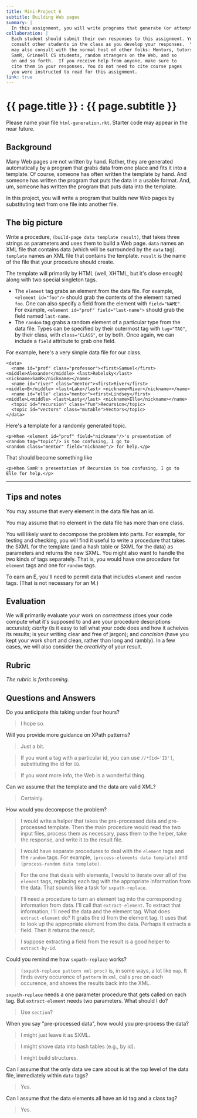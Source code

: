 ```yaml
---
title: Mini-Project 6
subtitle: Building Web pages
summary: |
  In this assignment, you will write programs that generate (or attempt to generate) Web pages using templates and ata sets.
collaboration: |
  Each student should submit their own responses to this assignment. You may
  consult other students in the class as you develop your responses.  You
  may also consult with the normal host of other folks: Mentors, tutors,
  SamR, Grinnell CS students, random strangers on the Web, and so
  on and so forth.  If you receive help from anyone, make sure to
  cite them in your responses. You do not need to cite course pages
  you were instructed to read for this assignment.
link: true
---
```

# {{ page.title }} : {{ page.subtitle }}

Please name your file `html-generation.rkt`.  Starter code may appear in the near future.

## Background

Many Web pages are not written by hand.
Rather, they are generated automatically by a program that grabs data from one place and fits it into a template.
Of course, someone has often written the template by hand.
And someone has written the program that puts the data in a usable format.
And, um, someone has written the program that puts data into the template.

In this project, you will write a program that builds new Web pages by substituting text from one file into another file.

## The big picture

Write a procedure, `(build-page data template result)`, that takes three strings as parameters and uses them to build a Web page.
`data` names an XML file that contains data (which will be surrounded by the `data` tag).
`template` names an XML file that contains the template.
`result` is the name of the file that your procedure should create.

The template will primarily by HTML (well, XHTML, but it's close enough) along with two special singleton tags.

* The `element` tag grabs an element from the data file.  For example,
  `<element id="foo"/>` should grab the contents of the element named
  `foo`.  One can also specify a field from the element with
  `field="NAME"`.  For example, `<element id="prof" field="last-name">`
  should grab the field named `last-name`.
* The `random` tag grabs a random element of a particular type from
  the data file.  Types can be specified by their outermost tag with
  `tag="TAG"`, by their class, with `class="CLASS"`, or by both.
  Once again, we can include a `field` attribute to grab one field.

For example, here's a very simple data file for our class.

```
<data>
  <name id="prof" class="professor"><first>Samuel</first> <middle>Alexander</middle> <last>Rebelsky</last> <nickname>SamR</nickname></name>
  <name id="river" class="mentor"><first>River</first> <middle>B</middle> <last>Lake</last> <nickname>River</nickname></name>
  <name id="elle" class="mentor"><first>Lindsey</first> <middle>L<middle> <last>Lasty</last> <nickname>Elle</nickname></name>
  <topic id="recursion" class="fun">Recursion</topic>
  <topic id="vectors" class="mutable">Vectors</topic>
</data>
```

Here's a template for a randomly generated topic.

```
<p>When <element id="prof" field="nickname"/>'s presentation of
<random tag="topic"/> is too confusing, I go to 
<random class="mentor" field="nickname"/> for help.</p>
```

That should become something like

```
<p>When SamR's presentation of Recursion is too confusing, I go to
Elle for help.</p>
```

---

## Tips and notes

You may assume that every element in the data file has an id.

You may assume that no element in the data file has more than one class.

You will likely want to decompose the problem into parts.
For example, for testing and checking, you will find it useful to write a procedure that takes the SXML for the template (and a hash table or SXML for the data) as parameters and returns the new SXML.
You might also want to handle the two kinds of tags separately.
That is, you would have one procedure for `element` tags and one for `random` tags.

To earn an E, you'll need to permit data that includes `element` and
`random` tags.  (That is not necessary for an M.)

## Evaluation

We will primarily evaluate your work on *correctness* (does your code
compute what it's supposed to and are your procedure descriptions
accurate); *clarity* (is it easy to tell what your code does and how
it acheives its results; is your writing clear and free of jargon);
and *concision* (have you kept your work short and clean, rather than
long and rambly).  In a few cases, we will also consider the
*creativity* of your result.

## Rubric

_The rubric is forthcoming._

## Questions and Answers

Do you anticipate this taking under four hours?

> I hope so.

Will you provide more guidance on XPath patterns?

> Just a bit.

> If you want a tag with a particular id, you can use `//*[id='ID']`,
  substituting the id for `ID`.

> If you want more info, the Web is a wonderful thing.

Can we assume that the template and the data are valid XML?

> Certainly.

How would you decompose the problem?

> I would write a helper that takes the pre-processed data and pre-processed
  template.  Then the main procedure would read the two input files,
  process them as necessary, pass them to the helper, take the response,
  and write it to the result file.

> I would have separate procedures to deal with the `element` tags and the
  `random` tags.  For example, `(process-elements data template)` and
  `(process-random data template)`.

> For the one that deals with elements, I would to iterate over all of 
  the `element` tags, replacing each tag with the appropriate information
  from the data.  That sounds like a task for `sxpath-replace`.

> I'll need a procedure to turn an element tag into the corresponding
  information from data.  I'll call that `extract-element`.  To extract
  that information, I'll need the data and the element tag.  What does
  `extract-element` do?  It grabs the id from the element tag.  It uses
  that to look up the appropriate element from the data.  Perhaps it
  extracts a field.  Then it returns the result.

> I suppose extracting a field from the result is a good helper to
  `extract-by-id`.

Could you remind me how `sxpath-replace` works?

> `(sxpath-replace pattern xml proc)` is, in some ways, a lot like
  `map`.  It finds every occurence of `pattern` in `xml`, calls
  `proc` on each occurence, and shoves the results back into the XML.

`sxpath-replace` needs a one parameter procedure that gets called on
each tag.  But `extract-element` needs two parameters.  What should
I do?

> Use `section`?

When you say "pre-processed data", how would you pre-process the data?

> I might just leave it as SXML.

> I might shove data into hash tables (e.g., by id).

> I might build structures.

Can I assume that the only data we care about is at the top level of
the data file, immediately within `data` tags?

> Yes.

Can I assume that the data elements all have an id tag and a class tag?

> Yes.
